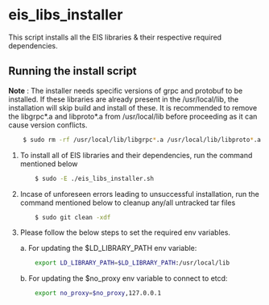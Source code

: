# eis_libs_installer

This script installs all the EIS libraries & their respective required dependencies.

## Running the install script

**Note** : The installer needs specific versions of grpc and protobuf to be installed. If these libraries are already present in the /usr/local/lib, the installation will skip build and install of these. It is recommended to remove the libgrpc*.a and libproto*.a from /usr/local/lib before proceeding as it can cause version conflicts.

```sh
    $ sudo rm -rf /usr/local/lib/libgrpc*.a /usr/local/lib/libproto*.a
```

1. To install all of EIS libraries and their dependencies, run the command mentioned below

    ```sh
        $ sudo -E ./eis_libs_installer.sh
    ```

2. Incase of unforeseen errors leading to unsuccessful installation, run the command mentioned below to cleanup any/all untracked tar files

    ```sh
        $ sudo git clean -xdf
    ```

3. Please follow the below steps to set the required env variables.

    a. For updating the $LD_LIBRARY_PATH env variable:
    ```sh
        export LD_LIBRARY_PATH=$LD_LIBRARY_PATH:/usr/local/lib
    ```

    b. For updating the $no_proxy env variable to connect to etcd:
    ```sh
        export no_proxy=$no_proxy,127.0.0.1
    ```